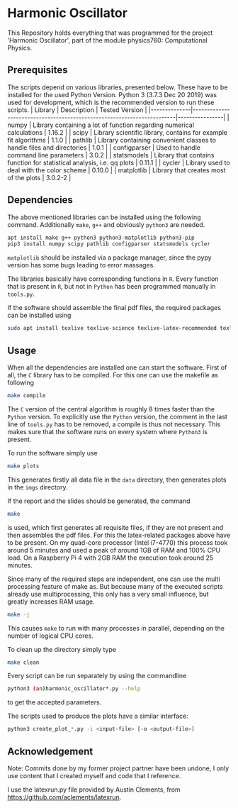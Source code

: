 # Harmonic Oscillator

This Repository holds everything that was programmed for the project 'Harmonic Oscillator', part of the module physics760: Computational Physics.

## Prerequisites
The scripts depend on various libraries, presented below. These have to be installed for the used Python Version. Python 3 (3.7.3 Dec 20 2019) was used for development, which is the recommended version to run these scripts.
| Library      |     Description                                                        | Tested Version |
|--------------|------------------------------------------------------------------------|----------------|
| numpy        |  Library containing a lot of function regarding numerical calculations | 1.16.2         |
| scipy        |    Library scientific library, contains for example fit algorithms     | 1.1.0          |
| pathlib      | Library containing convenient classes to handle files and directories  | 1.0.1          |
| configparser | Used to handle command line parameters                                 | 3.0.2          |
| statsmodels  | Library that contains function for statistical analysis, i.e. qq plots | 0.11.1         |
| cycler       | Library used to deal with the color scheme                             | 0.10.0         |
| matplotlib   | Library that creates most of the plots                                 | 3.0.2-2        |

## Dependencies
The above mentioned libraries can be installed using the following command. Additionally `make`, `g++` and obviously `python3` are needed.
```bash
apt install make g++ python3 python3-matplotlib python3-pip
pip3 install numpy scipy pathlib configparser statsmodels cycler
```
`matplotlib` should be installed via a package manager, since the pypy version has some bugs leading to error massages.

The libraries basically have corresponding functions in `R`. Every function that is present in `R`, but not in `Python` has been programmed manually in `tools.py`.

If the software should assemble the final pdf files, the required packages can be installed using
```bash
sudo apt install texlive texlive-science texlive-latex-recommended texlive-latex-extra texlive-fonts-extra
```

## Usage
When all the dependencies are installed one can start the software.
First of all, the `C` library has to be compiled.
For this one can use the makefile as following
```bash
make compile
```
The `C` version of the central algorithm is roughly 8 times faster than the `Python` version.
To explicitly use the `Python` version, the comment in the last line of `tools.py` has to be removed, a compile is thus not necessary.
This makes sure that the software runs on every system where `Python3` is present.

To run the software simply use
```bash
make plots
```
This generates firstly all data file in the `data` directory, then generates plots in the `imgs` directory.

If the report and the slides should be generated, the command
```bash
make
```
is used, which first generates all requisite files, if they are not present and then assembles the pdf files.
For this the latex-related packages above have to be present.
On my quad-core processor (Intel i7-4770) this process took around 5 minutes and used a peak of around 1GB of RAM and 100% CPU load.
On a Raspberry Pi 4 with 2GB RAM the execution took around 25 minutes.

Since many of the required steps are independent, one can use the multi processing feature of make as.
But because many of the executed scripts already use multiprocessing, this only has a very small influence, but greatly increases RAM usage.
```bash
make -j
```
This causes ```make``` to run with many processes in parallel, depending on the number of logical CPU cores.

To clean up the directory simply type
```bash
make clean
```

Every script can be run separately by using the commandline
```bash
python3 (an)harmonic_oscillator*.py --help
```
to get the accepted parameters.

The scripts used to produce the plots have a similar interface:
```bash
python3 create_plot_*.py -i <input-file> [-o <output-file>]
```

## Acknowledgement
Note:
Commits done by my former project partner have been undone, I only use content that I created myself and code that I reference.

I use the latexrun.py file provided by Austin Clements, from https://github.com/aclements/latexrun.